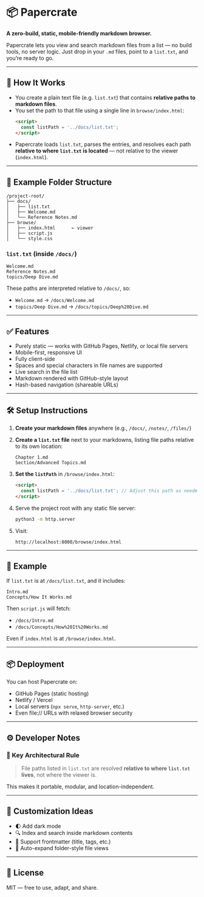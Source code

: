 # 📦 Papercrate

**A zero-build, static, mobile-friendly markdown browser.**

Papercrate lets you view and search markdown files from a list — no build tools, no server logic. Just drop in your `.md` files, point to a `list.txt`, and you’re ready to go.

---

## 🚀 How It Works

- You create a plain text file (e.g. `list.txt`) that contains **relative paths to markdown files**.
- You set the path to that file using a single line in `browse/index.html`:
  ```html
  <script>
    const listPath = '../docs/list.txt';
  </script>
  ```
- Papercrate loads `list.txt`, parses the entries, and resolves each path **relative to where `list.txt` is located** — not relative to the viewer (`index.html`).

---

## 📁 Example Folder Structure

```
/project-root/
├── docs/
│   ├── list.txt
│   ├── Welcome.md
│   └── Reference Notes.md
├── browse/
│   ├── index.html      ← viewer
│   ├── script.js
│   └── style.css
```

### `list.txt` (inside `/docs/`)
```
Welcome.md
Reference Notes.md
topics/Deep Dive.md
```

These paths are interpreted relative to `/docs/`, so:

- `Welcome.md` → `/docs/Welcome.md`
- `topics/Deep Dive.md` → `/docs/topics/Deep%20Dive.md`

---

## ✅ Features

- Purely static — works with GitHub Pages, Netlify, or local file servers
- Mobile-first, responsive UI
- Fully client-side
- Spaces and special characters in file names are supported
- Live search in the file list
- Markdown rendered with GitHub-style layout
- Hash-based navigation (shareable URLs)

---

## 🛠 Setup Instructions

1. **Create your markdown files** anywhere (e.g., `/docs/`, `/notes/`, `/files/`)
2. **Create a `list.txt` file** next to your markdowns, listing file paths relative to its own location:
   ```
   Chapter 1.md
   Section/Advanced Topics.md
   ```
3. **Set the `listPath`** in `/browse/index.html`:
   ```html
   <script>
     const listPath = '../docs/list.txt'; // Adjust this path as needed
   </script>
   ```

4. Serve the project root with any static file server:
   ```bash
   python3 -m http.server
   ```

5. Visit:
   ```
   http://localhost:8000/browse/index.html
   ```

---

## 🧪 Example

If `list.txt` is at `/docs/list.txt`, and it includes:

```
Intro.md
Concepts/How It Works.md
```

Then `script.js` will fetch:
- `/docs/Intro.md`
- `/docs/Concepts/How%20It%20Works.md`

Even if `index.html` is at `/browse/index.html`.

---

## 📦 Deployment

You can host Papercrate on:

- GitHub Pages (static hosting)
- Netlify / Vercel
- Local servers (`npx serve`, `http-server`, etc.)
- Even file:// URLs with relaxed browser security

---

## ⚙️ Developer Notes

### 🧩 Key Architectural Rule

> File paths listed in `list.txt` are resolved **relative to where `list.txt` lives**, not where the viewer is.

This makes it portable, modular, and location-independent.

---

## 🎨 Customization Ideas

- 🌓 Add dark mode
- 🔍 Index and search inside markdown contents
- 🧾 Support frontmatter (title, tags, etc.)
- 📂 Auto-expand folder-style file views

---

## 🪪 License

MIT — free to use, adapt, and share.
